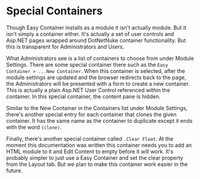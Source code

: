 # Special Containers

Though Easy Container installs as a module it isn't actually module. But it isn't simply a container either. It's actually a set of user controls and Asp.NET pages wrapped around DotNetNuke container functionality. But this is transparent for Administrators and Users. 

What Administrators see is a list of containers to choose from under Module Settings. There are some special container there such as the `Easy Container > ...New Container`. When this container is selected, after the module settings are updated and the browser redirects back to the page, the Administrators will be presented with a form to create a new container. This is actually a plain Asp.NET User Control referenced within the container. In this special container, the content pane is hidden.

Similar to the New Container in the Containers list under Module Settings, there's another special entry for each container that clones the given container. It has the same name as the container to duplicate except it ends with the word `(clone)`.

Finally, there's another special container called `.Clear Float`. At the moment this documentation was written this container needs you to add an HTML module to it and Edit Content to empty before it will work. It's probably simpler to just use a Easy Container and set the clear property from the Layout tab. But we plan to make this container work easier in the future.
